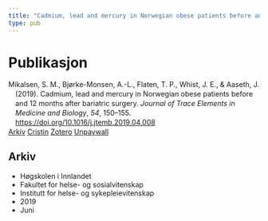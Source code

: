 ```yaml
---
title: "Cadmium, lead and mercury in Norwegian obese patients before and 12 months after bariatric surgery"
type: pub
---
```

<h1>Publikasjon</h1>
<article id="csl-bib-container-Z7CIK7BP" class="csl-bib-container">
  <div class="csl-bib-body" style="line-height: 1.35; padding-left: 1em; text-indent:-1em;">
  <div class="csl-entry">Mikalsen, S. M., Bj&#xF8;rke-Monsen, A.-L., Flaten, T. P., Whist, J. E., &amp; Aaseth, J. (2019). Cadmium, lead and mercury in Norwegian obese patients before and 12 months after bariatric surgery. <i>Journal of Trace Elements in Medicine and Biology</i>, <i>54</i>, 150&#x2013;155. <a href="https://doi.org/10.1016/j.jtemb.2019.04.008">https://doi.org/10.1016/j.jtemb.2019.04.008</a></div>
</div>
  <div class="csl-bib-buttons">
    <a href="#taxonomy-article-Z7CIK7BP" class="csl-bib-button">Arkiv</a>
    <a href="https://app.cristin.no/results/show.jsf?id=1705706" alt="Cristin URL" class="csl-bib-button">Cristin</a>
    <a href="http://zotero.org/groups/5022929/items/Z7CIK7BP" alt="Zotero URL" class="csl-bib-button">Zotero</a>
    <a href="https://doi.org/10.1016/j.jtemb.2019.04.008" class="csl-bib-button">Unpaywall</a>
  </div>
  <div id="csl-bib-meta-container-Z7CIK7BP"></div>
</article>
<div id="csl-bib-meta-Z7CIK7BP" class="csl-bib-meta">
  <article id="taxonomy-article-Z7CIK7BP" class="taxonomy-article">
    <h1>Arkiv</h1>
    <ul>
      <li>Høgskolen i Innlandet</li>
      <li>Fakultet for helse- og sosialvitenskap</li>
      <li>Institutt for helse- og sykepleievitenskap</li>
      <li>2019</li>
      <li>Juni</li>
    </ul>
  </article>
</div>
